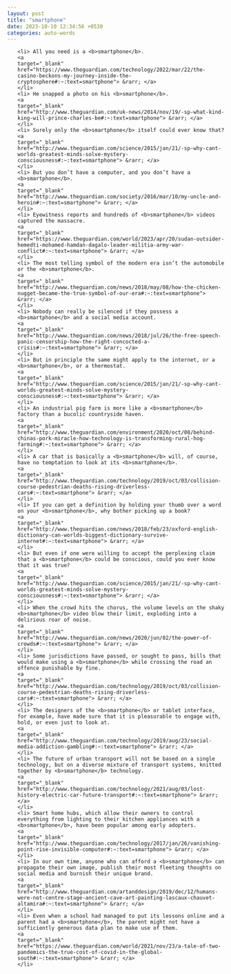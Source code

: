```yaml
---
layout: post
title: "smartphone"
date: 2023-10-10 12:34:56 +0530
categories: auto-words
---
```

<ol>

    <li> All you need is a <b>smartphone</b>.
    <a 
    target="_blank" 
    href="https://www.theguardian.com/technology/2022/mar/22/the-casino-beckons-my-journey-inside-the-cryptosphere#:~:text=smartphone"> &rarr; </a>
    </li>
    <li> He snapped a photo on his <b>smartphone</b>.
    <a 
    target="_blank" 
    href="http://www.theguardian.com/uk-news/2014/nov/19/-sp-what-kind-king-will-prince-charles-be#:~:text=smartphone"> &rarr; </a>
    </li>
    <li> Surely only the <b>smartphone</b> itself could ever know that?
    <a 
    target="_blank" 
    href="http://www.theguardian.com/science/2015/jan/21/-sp-why-cant-worlds-greatest-minds-solve-mystery-consciousness#:~:text=smartphone"> &rarr; </a>
    </li>
    <li> But you don’t have a computer, and you don’t have a <b>smartphone</b>.
    <a 
    target="_blank" 
    href="http://www.theguardian.com/society/2016/mar/10/my-uncle-and-heroin#:~:text=smartphone"> &rarr; </a>
    </li>
    <li> Eyewitness reports and hundreds of <b>smartphone</b> videos captured the massacre.
    <a 
    target="_blank" 
    href="https://www.theguardian.com/world/2023/apr/20/sudan-outsider-hemedti-mohamed-hamdan-dagalo-leader-militia-army-war-conflict#:~:text=smartphone"> &rarr; </a>
    </li>
    <li> The most telling symbol of the modern era isn’t the automobile or the <b>smartphone</b>.
    <a 
    target="_blank" 
    href="http://www.theguardian.com/news/2018/may/08/how-the-chicken-nugget-became-the-true-symbol-of-our-era#:~:text=smartphone"> &rarr; </a>
    </li>
    <li> Nobody can really be silenced if they possess a <b>smartphone</b> and a social media account.
    <a 
    target="_blank" 
    href="http://www.theguardian.com/news/2018/jul/26/the-free-speech-panic-censorship-how-the-right-concocted-a-crisis#:~:text=smartphone"> &rarr; </a>
    </li>
    <li> But in principle the same might apply to the internet, or a <b>smartphone</b>, or a thermostat.
    <a 
    target="_blank" 
    href="http://www.theguardian.com/science/2015/jan/21/-sp-why-cant-worlds-greatest-minds-solve-mystery-consciousness#:~:text=smartphone"> &rarr; </a>
    </li>
    <li> An industrial pig farm is more like a <b>smartphone</b> factory than a bucolic countryside haven.
    <a 
    target="_blank" 
    href="http://www.theguardian.com/environment/2020/oct/08/behind-chinas-pork-miracle-how-technology-is-transforming-rural-hog-farming#:~:text=smartphone"> &rarr; </a>
    </li>
    <li> A car that is basically a <b>smartphone</b> will, of course, have no temptation to look at its <b>smartphone</b>.
    <a 
    target="_blank" 
    href="http://www.theguardian.com/technology/2019/oct/03/collision-course-pedestrian-deaths-rising-driverless-cars#:~:text=smartphone"> &rarr; </a>
    </li>
    <li> If you can get a definition by holding your thumb over a word on your <b>smartphone</b>, why bother picking up a book?
    <a 
    target="_blank" 
    href="http://www.theguardian.com/news/2018/feb/23/oxford-english-dictionary-can-worlds-biggest-dictionary-survive-internet#:~:text=smartphone"> &rarr; </a>
    </li>
    <li> But even if one were willing to accept the perplexing claim that a <b>smartphone</b> could be conscious, could you ever know that it was true?
    <a 
    target="_blank" 
    href="http://www.theguardian.com/science/2015/jan/21/-sp-why-cant-worlds-greatest-minds-solve-mystery-consciousness#:~:text=smartphone"> &rarr; </a>
    </li>
    <li> When the crowd hits the chorus, the volume levels on the shaky <b>smartphone</b> video blow their limit, exploding into a delirious roar of noise.
    <a 
    target="_blank" 
    href="http://www.theguardian.com/news/2020/jun/02/the-power-of-crowds#:~:text=smartphone"> &rarr; </a>
    </li>
    <li> Some jurisdictions have passed, or sought to pass, bills that would make using a <b>smartphone</b> while crossing the road an offence punishable by fine.
    <a 
    target="_blank" 
    href="http://www.theguardian.com/technology/2019/oct/03/collision-course-pedestrian-deaths-rising-driverless-cars#:~:text=smartphone"> &rarr; </a>
    </li>
    <li> The designers of the <b>smartphone</b> or tablet interface, for example, have made sure that it is pleasurable to engage with, hold, or even just to look at.
    <a 
    target="_blank" 
    href="http://www.theguardian.com/technology/2019/aug/23/social-media-addiction-gambling#:~:text=smartphone"> &rarr; </a>
    </li>
    <li> The future of urban transport will not be based on a single technology, but on a diverse mixture of transport systems, knitted together by <b>smartphone</b> technology.
    <a 
    target="_blank" 
    href="http://www.theguardian.com/technology/2021/aug/03/lost-history-electric-car-future-transport#:~:text=smartphone"> &rarr; </a>
    </li>
    <li> Smart home hubs, which allow their owners to control everything from lighting to their kitchen appliances with a <b>smartphone</b>, have been popular among early adopters.
    <a 
    target="_blank" 
    href="http://www.theguardian.com/technology/2017/jan/26/vanishing-point-rise-invisible-computer#:~:text=smartphone"> &rarr; </a>
    </li>
    <li> In our own time, anyone who can afford a <b>smartphone</b> can propagate their own image, publish their most fleeting thoughts on social media and burnish their unique brand.
    <a 
    target="_blank" 
    href="http://www.theguardian.com/artanddesign/2019/dec/12/humans-were-not-centre-stage-ancient-cave-art-painting-lascaux-chauvet-altamira#:~:text=smartphone"> &rarr; </a>
    </li>
    <li> Even when a school had managed to put its lessons online and a parent had a <b>smartphone</b>, the parent might not have a sufficiently generous data plan to make use of them.
    <a 
    target="_blank" 
    href="https://www.theguardian.com/world/2021/nov/23/a-tale-of-two-pandemics-the-true-cost-of-covid-in-the-global-south#:~:text=smartphone"> &rarr; </a>
    </li>
